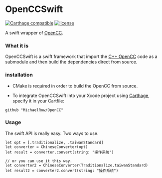 # OpenCCSwift

[![Carthage compatible](https://img.shields.io/badge/Carthage-compatible-4BC51D.svg?style=flat)](https://github.com/Carthage/Carthage) [![license](http://img.shields.io/github/license/mashape/apistatus.svg)]()

A swift wrapper of [OpenCC](https://github.com/BYVoid/OpenCC). 

### What it is

OpenCCSwift is a swift framework that import the [C++  OpenCC](https://github.com/BYVoid/OpenCC) code as a submodule and then build the dependencies direct from source.

### installation

* CMake is required in order to build the OpenCC from source.

* To integrate OpenCCSwift into your Xcode project using [Carthage](https://github.com/Carthage/Carthage), specify it in your Cartfile:

```
github "MichaelRow/OpenCC"
```

### Usage

The swift API is really easy. Two ways to use.

```
let opt = [.traditionalize, .taiwanStandard]
let converter = ChineseConverter(opt)
let result = converter.convert(string: "操作系统")

// or you can use it this way.
let converter2 = ChineseConverter(Traditionalize.taiwanStandard)
let result2 = converter2.convert(string: "操作系统")
```